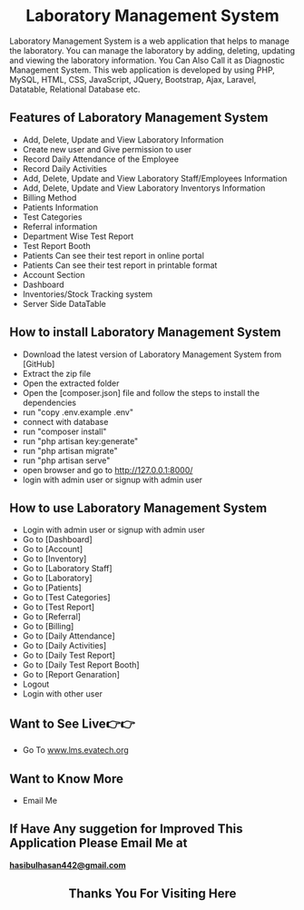 <h1 align="center">Laboratory Management System</h1>


Laboratory Management System is a web application that helps to manage the laboratory. You can manage the laboratory by adding, deleting, updating and viewing the laboratory information. You Can Also Call it as Diagnostic Management System. This web application is developed by using PHP, MySQL, HTML, CSS, JavaScript, JQuery, Bootstrap, Ajax, Laravel, Datatable, Relational Database etc. 

## Features of Laboratory Management System
- Add, Delete, Update and View Laboratory Information
- Create new user and Give permission to user
- Record Daily Attendance of the Employee
- Record Daily Activities
- Add, Delete, Update and View Laboratory Staff/Employees Information
- Add, Delete, Update and View Laboratory Inventorys Information
- Billing Method
- Patients Information
- Test Categories
- Referral information
- Department Wise Test Report
- Test Report Booth
- Patients Can see their test report in online portal
- Patients Can see their test report in printable format
- Account Section
- Dashboard
- Inventories/Stock Tracking system
- Server Side DataTable


## How to install Laboratory Management System
- Download the latest version of Laboratory Management System from [GitHub]
- Extract the zip file
- Open the extracted folder
- Open the [composer.json] file and follow the steps to install the dependencies
- run "copy .env.example .env"
- connect with database
- run "composer install"
- run "php artisan key:generate"
- run "php artisan migrate"
- run "php artisan serve"
- open browser and go to http://127.0.0.1:8000/
- login with admin user or signup with admin user


## How to use Laboratory Management System
- Login with admin user or signup with admin user
- Go to [Dashboard]
- Go to [Account]
- Go to [Inventory]
- Go to [Laboratory Staff]
- Go to [Laboratory]
- Go to [Patients]
- Go to [Test Categories]
- Go to [Test Report]
- Go to [Referral]
- Go to [Billing]
- Go to [Daily Attendance]
- Go to [Daily Activities]
- Go to [Daily Test Report]
- Go to [Daily Test Report Booth]
- Go to [Report Genaration]
- Logout
- Login with other user

## Want to See Live👉👉
- Go To www.lms.evatech.org

## Want to Know More 
- Email Me

## If Have Any suggetion for Improved This Application Please Email Me at 
**hasibulhasan442@gmail.com**

<h2 align="center">Thanks You For Visiting Here</h2>
